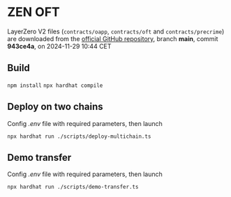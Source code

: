 # ZEN OFT

LayerZero V2 files (`contracts/oapp`, `contracts/oft` and `contracts/precrime`) are downloaded from the [official GitHub repository](https://github.com/LayerZero-Labs/LayerZero-v2), branch **main**, commit **943ce4a**, on 2024-11-29 10:44 CET

## Build
`npm install`
`npx hardhat compile`

## Deploy on two chains
Config *.env* file with required parameters, then launch

`npx hardhat run ./scripts/deploy-multichain.ts`


## Demo transfer
Config *.env* file with required parameters, then launch

`npx hardhat run ./scripts/demo-transfer.ts`

